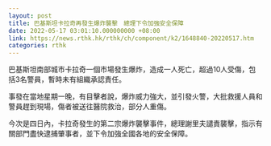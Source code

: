 ```yaml
---
layout: post
title: 巴基斯坦卡拉奇再發生爆炸襲擊　總理下令加強安全保障
date: 2022-05-17 03:01:10.000000000 +08:00
link: https://news.rthk.hk/rthk/ch/component/k2/1648840-20220517.htm
categories: rthk
---
```


巴基斯坦南部城市卡拉奇一個市場發生爆炸，造成一人死亡，超過10人受傷，包括3名警員，暫時未有組織承認責任。

事發在當地星期一晚，有目擊者說，爆炸威力強大，並引發火警，大批救援人員和警員趕到現場，傷者被送往醫院救治，部分人重傷。

今次是四日內，卡拉奇發生的第二宗爆炸襲擊事件，總理謝里夫譴責襲擊，指示有關部門盡快逮捕肇事者，並下令加強全國各地的安全保障。
